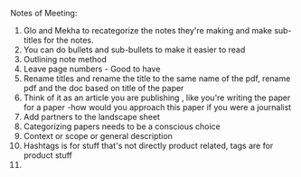 Notes of Meeting:

1. Glo and Mekha to recategorize the notes they're making and make sub-titles for the notes.
2. You can do bullets and sub-bullets to make it easier to read 
3. Outlining note method 
4.  Leave page numbers - Good to have 
5.  Rename titles and rename the title to the same name of the pdf, rename pdf and the doc based on title of the paper
6.  Think of it as an article you are publishing , like you're writing the paper for a paper -how would you approach this paper if you were a journalist
7.  Add partners to the landscape sheet 
8. Categorizing papers needs to be a conscious choice
9. Context or scope or general description
10. Hashtags is for stuff that's not directly product related, tags are for product stuff
11. 
